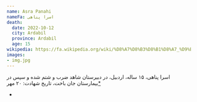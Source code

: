 ```yaml
---
name: Asra Panahi
nameFa: اسرا پناهی
death:
  date: 2022-10-12
  city: Ardabil
  province: Ardabil
  age: 15
wikipedia: https://fa.wikipedia.org/wiki/%D8%A7%D8%B3%D8%B1%D8%A7_%D9%BE%D9%86%D8%A7%D9%87%DB%8C
images:
- img.jpg
---
```


اسرا پناهی، ۱۵ ساله، اردبیل، در دبیرستان شاهد ضرب و شتم شده و سپس در بیمارستان جان باخت، تاریخ شهادت: ۲۰ مهر[*][1]






- [1]: https://www.tribunezamaneh.com/archives/324583